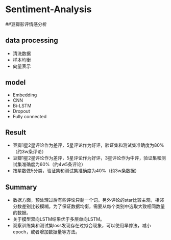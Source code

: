 # Sentiment-Analysis
##豆瓣影评情感分析

## data processing
+ 清洗数据
+ 样本均衡
+ 向量表示

## model

+ Embedding
+ CNN
+ Bi-LSTM
+ Dropout
+ Fully connected

## Result

+ 豆瓣1星2星评论作为差评，5星评论作为好评，验证集和测试集准确度为80%（约3w条评论）
+ 豆瓣1星2星评论作为差评，5星评论作为好评，3星评论作为中评，验证集和测试集准确度为60%（约4w5条评论）
+ 按星数做5分类，验证集和测试集准确度为40%（约3w条数据）

## Summary

+ 数据方面，预处理过后有些评论只剩一个词。另外评论的star比较主观，相邻分数差别比较模糊。为了保证数据均衡，需要从每个类别中选取大致相同数量的数据。
+ 关于模型双向LSTM结果优于多层单向LSTM。
+ 观察训练集和测试集loss发现存在过拟合现象，可以使用早停法，减小epoch，或者增加数据量等方法。
